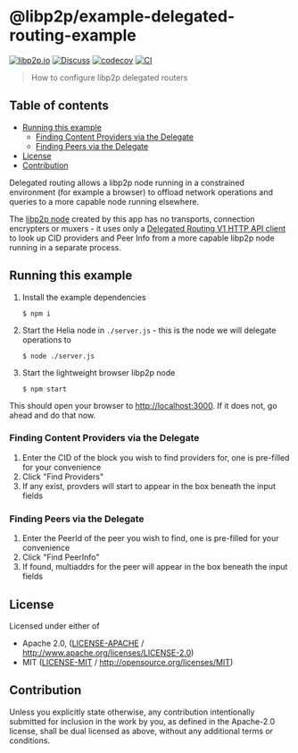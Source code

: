 # @libp2p/example-delegated-routing-example <!-- omit in toc -->

[![libp2p.io](https://img.shields.io/badge/project-libp2p-yellow.svg?style=flat-square)](http://libp2p.io/)
[![Discuss](https://img.shields.io/discourse/https/discuss.libp2p.io/posts.svg?style=flat-square)](https://discuss.libp2p.io)
[![codecov](https://img.shields.io/codecov/c/github/libp2p/js-libp2p-examples.svg?style=flat-square)](https://codecov.io/gh/libp2p/js-libp2p-examples)
[![CI](https://img.shields.io/github/actions/workflow/status/libp2p/js-libp2p-examples/ci.yml?branch=main\&style=flat-square)](https://github.com/libp2p/js-libp2p-examples/actions/workflows/ci.yml?query=branch%3Amain)

> How to configure libp2p delegated routers

## Table of contents <!-- omit in toc -->

- [Running this example](#running-this-example)
  - [Finding Content Providers via the Delegate](#finding-content-providers-via-the-delegate)
  - [Finding Peers via the Delegate](#finding-peers-via-the-delegate)
- [License](#license)
- [Contribution](#contribution)

Delegated routing allows a libp2p node running in a constrained environment (for example a browser) to offload network operations and queries to a more capable node running elsewhere.

The [libp2p node](./src/libp2p.js) created by this app has no transports, connection encrypters or muxers - it uses only a [Delegated Routing V1 HTTP API client](https://specs.ipfs.tech/routing/http-routing-v1/) to look up CID providers and Peer Info from a more capable libp2p node running in a separate process.

## Running this example

1. Install the example dependencies
    ```console
    $ npm i
    ```
2. Start the Helia node in `./server.js` - this is the node we will delegate operations to
    ```console
    $ node ./server.js
    ```
3. Start the lightweight browser libp2p node
    ```console
    $ npm start
    ```

This should open your browser to <http://localhost:3000>. If it does not, go ahead and do that now.

### Finding Content Providers via the Delegate

1. Enter the CID of the block you wish to find providers for, one is pre-filled for your convenience
2. Click "Find Providers"
3. If any exist, provders will start to appear in the box beneath the input fields

### Finding Peers via the Delegate

1. Enter the PeerId of the peer you wish to find, one is pre-filled for your convenience
2. Click "Find PeerInfo"
3. If found, multiaddrs for the peer will appear in the box beneath the input fields

## License

Licensed under either of

- Apache 2.0, ([LICENSE-APACHE](LICENSE-APACHE) / <http://www.apache.org/licenses/LICENSE-2.0>)
- MIT ([LICENSE-MIT](LICENSE-MIT) / <http://opensource.org/licenses/MIT>)

## Contribution

Unless you explicitly state otherwise, any contribution intentionally submitted for inclusion in the work by you, as defined in the Apache-2.0 license, shall be dual licensed as above, without any additional terms or conditions.
